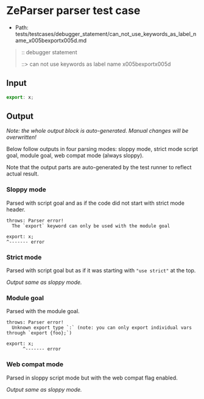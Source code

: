 # ZeParser parser test case

- Path: tests/testcases/debugger_statement/can_not_use_keywords_as_label_name_x005bexportx005d.md

> :: debugger statement
>
> ::> can not use keywords as label name x005bexportx005d

## Input

`````js
export: x;
`````

## Output

_Note: the whole output block is auto-generated. Manual changes will be overwritten!_

Below follow outputs in four parsing modes: sloppy mode, strict mode script goal, module goal, web compat mode (always sloppy).

Note that the output parts are auto-generated by the test runner to reflect actual result.

### Sloppy mode

Parsed with script goal and as if the code did not start with strict mode header.

`````
throws: Parser error!
  The `export` keyword can only be used with the module goal

export: x;
^------- error
`````

### Strict mode

Parsed with script goal but as if it was starting with `"use strict"` at the top.

_Output same as sloppy mode._

### Module goal

Parsed with the module goal.

`````
throws: Parser error!
  Unknown export type `:` (note: you can only export individual vars through `export {foo};`)

export: x;
      ^------- error
`````


### Web compat mode

Parsed in sloppy script mode but with the web compat flag enabled.

_Output same as sloppy mode._
